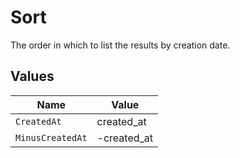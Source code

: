 # Sort

The order in which to list the results by creation date.


## Values

| Name             | Value            |
| ---------------- | ---------------- |
| `CreatedAt`      | created_at       |
| `MinusCreatedAt` | -created_at      |